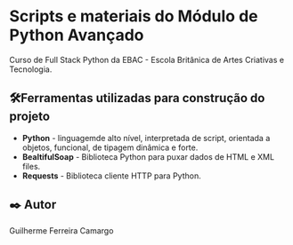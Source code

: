# Scripts e materiais do Módulo de Python Avançado

Curso de Full Stack Python da EBAC - Escola Britânica de Artes Criativas e Tecnologia.

## 🛠️Ferramentas utilizadas para construção do projeto

* **Python** - linguagemde alto nível, interpretada de script, orientada a objetos, funcional, de tipagem dinâmica e forte.
* **BealtifulSoap** - Biblioteca Python para puxar dados de HTML e XML files.
* **Requests** - Biblioteca cliente HTTP para Python.

## ✒️ Autor

Guilherme Ferreira Camargo
